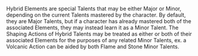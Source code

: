 Hybrid Elements are special Talents that may be either Major or Minor, depending on the current Talents mastered by the character. By default, they are Major Talents, but if a character has already mastered both of the associated Elements, they may instead learn it as a Minor Talent. The Shaping Actions of Hybrid Talents may be treated as either or both of their associated Elements for the purposes of any related Minor Talents, ex. a Volcanic Action can be aided by both Flame and Stone Minor Talents.